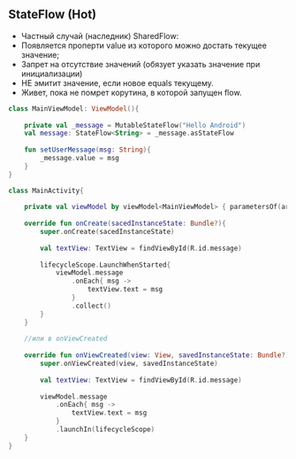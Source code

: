 
## StateFlow (Hot) 
- Частный случай (наследник) SharedFlow:
- Появляется проперти value из которого можно достать текущее значение; 
- Запрет на отсутствие значений (обязует указать значение при инициализации)
- НЕ эмитит значение, если новое equals текущему.
- Живет, пока не помрет корутина, в которой запущен flow. 
```kotlin
class MainViewModel: ViewModel(){
	
	private val _message = MutableStateFlow("Hello Android")
	val message: StateFlow<String> = _message.asStateFlow
	
	fun setUserMessage(msg: String){
		_message.value = msg
	}
}

class MainActivity{
	
	private val viewModel by viewModel<MainViewModel> { parametersOf(arguments) }
	
	override fun onCreate(sacedInstanceState: Bundle?){
		super.onCreate(sacedInstanceState)
		
		val textView: TextView = findViewById(R.id.message)
		
		lifecycleScope.LaunchWhenStarted{
			viewModel.message
				.onEach{ msg ->
					textView.text = msg
				}
				.collect()
		}
	}
	
	//или в onViewCreated
		
	override fun onViewCreated(view: View, savedInstanceState: Bundle?){
		super.onViewCreated(view, savedInstanceState)
		
		val textView: TextView = findViewById(R.id.message)
		
		viewModel.message
			.onEach{ msg ->
				textView.text = msg
			}
			.launchIn(lifecycleScope)
	}
}
```
